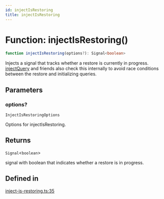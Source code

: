 ```yaml
---
id: injectIsRestoring
title: injectIsRestoring
---
```


# Function: injectIsRestoring()

```ts
function injectIsRestoring(options?): Signal<boolean>
```

Injects a signal that tracks whether a restore is currently in progress. [injectQuery](../injectquery.md) and friends also check this internally to avoid race conditions between the restore and initializing queries.

## Parameters

### options?

`InjectIsRestoringOptions`

Options for injectIsRestoring.

## Returns

`Signal`\<`boolean`\>

signal with boolean that indicates whether a restore is in progress.

## Defined in

[inject-is-restoring.ts:35](https://github.com/TanStack/query/blob/main/packages/angular-query-experimental/src/inject-is-restoring.ts#L35)
